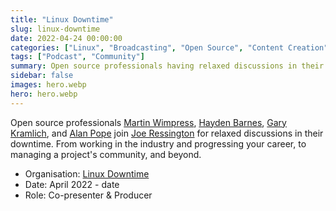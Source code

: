 ```yaml
---
title: "Linux Downtime"
slug: linux-downtime
date: 2022-04-24 00:00:00
categories: ["Linux", "Broadcasting", "Open Source", "Content Creation"]
tags: ["Podcast", "Community"]
summary: Open source professionals having relaxed discussions in their downtime
sidebar: false
images: hero.webp
hero: hero.webp
---
```


Open source professionals [Martin Wimpress](https://wimpress.com),
[Hayden Barnes](https://linktr.ee/haydenbarnes), [Gary Kramlich](https://reaperworld.com/),
and [Alan Pope](https://popey.com/) join [Joe Ressington](https://joeress.com/)
for relaxed discussions in their downtime. From working in the industry and
progressing your career, to managing a project's community, and beyond.

  - Organisation: [Linux Downtime](https://linuxdowntime.com)
  - Date: April 2022 - date
  - Role: Co-presenter & Producer
